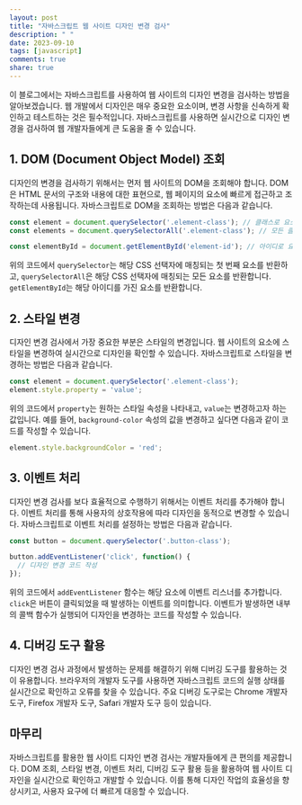 ```yaml
---
layout: post
title: "자바스크립트 웹 사이트 디자인 변경 검사"
description: " "
date: 2023-09-10
tags: [javascript]
comments: true
share: true
---
```


이 블로그에서는 자바스크립트를 사용하여 웹 사이트의 디자인 변경을 검사하는 방법을 알아보겠습니다. 웹 개발에서 디자인은 매우 중요한 요소이며, 변경 사항을 신속하게 확인하고 테스트하는 것은 필수적입니다. 자바스크립트를 사용하면 실시간으로 디자인 변경을 검사하여 웹 개발자들에게 큰 도움을 줄 수 있습니다.

## 1. DOM (Document Object Model) 조회

디자인의 변경을 검사하기 위해서는 먼저 웹 사이트의 DOM을 조회해야 합니다. DOM은 HTML 문서의 구조와 내용에 대한 표현으로, 웹 페이지의 요소에 빠르게 접근하고 조작하는데 사용됩니다. 자바스크립트로 DOM을 조회하는 방법은 다음과 같습니다.

```javascript
const element = document.querySelector('.element-class'); // 클래스로 요소 조회
const elements = document.querySelectorAll('.element-class'); // 모든 클래스 요소 조회

const elementById = document.getElementById('element-id'); // 아이디로 요소 조회
```

위의 코드에서 `querySelector`는 해당 CSS 선택자에 매칭되는 첫 번째 요소를 반환하고, `querySelectorAll`은 해당 CSS 선택자에 매칭되는 모든 요소를 반환합니다. `getElementById`는 해당 아이디를 가진 요소를 반환합니다.

## 2. 스타일 변경

디자인 변경 검사에서 가장 중요한 부분은 스타일의 변경입니다. 웹 사이트의 요소에 스타일을 변경하여 실시간으로 디자인을 확인할 수 있습니다. 자바스크립트로 스타일을 변경하는 방법은 다음과 같습니다.

```javascript
const element = document.querySelector('.element-class');
element.style.property = 'value';
```

위의 코드에서 `property`는 원하는 스타일 속성을 나타내고, `value`는 변경하고자 하는 값입니다. 예를 들어, `background-color` 속성의 값을 변경하고 싶다면 다음과 같이 코드를 작성할 수 있습니다.

```javascript
element.style.backgroundColor = 'red';
```

## 3. 이벤트 처리

디자인 변경 검사를 보다 효율적으로 수행하기 위해서는 이벤트 처리를 추가해야 합니다. 이벤트 처리를 통해 사용자의 상호작용에 따라 디자인을 동적으로 변경할 수 있습니다. 자바스크립트로 이벤트 처리를 설정하는 방법은 다음과 같습니다.

```javascript
const button = document.querySelector('.button-class');

button.addEventListener('click', function() {
  // 디자인 변경 코드 작성
});
```

위의 코드에서 `addEventListener` 함수는 해당 요소에 이벤트 리스너를 추가합니다. `click`은 버튼이 클릭되었을 때 발생하는 이벤트를 의미합니다. 이벤트가 발생하면 내부의 콜백 함수가 실행되어 디자인을 변경하는 코드를 작성할 수 있습니다.

## 4. 디버깅 도구 활용

디자인 변경 검사 과정에서 발생하는 문제를 해결하기 위해 디버깅 도구를 활용하는 것이 유용합니다. 브라우저의 개발자 도구를 사용하면 자바스크립트 코드의 실행 상태를 실시간으로 확인하고 오류를 찾을 수 있습니다. 주요 디버깅 도구로는 Chrome 개발자 도구, Firefox 개발자 도구, Safari 개발자 도구 등이 있습니다.

## 마무리

자바스크립트를 활용한 웹 사이트 디자인 변경 검사는 개발자들에게 큰 편의를 제공합니다. DOM 조회, 스타일 변경, 이벤트 처리, 디버깅 도구 활용 등을 활용하여 웹 사이트 디자인을 실시간으로 확인하고 개발할 수 있습니다. 이를 통해 디자인 작업의 효율성을 향상시키고, 사용자 요구에 더 빠르게 대응할 수 있습니다.